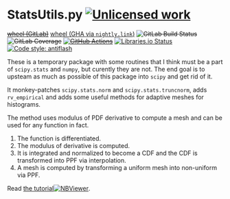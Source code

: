 StatsUtils.py [![Unlicensed work](https://raw.githubusercontent.com/unlicense/unlicense.org/master/static/favicon.png)](https://unlicense.org/)
=============
~~[wheel (GitLab)](https://gitlab.com/KOLANICH-libs/StatsUtils.py/-/jobs/artifacts/master/raw/dist/StatsUtils-0.CI-py3-none-any.whl?job=build)~~
[wheel (GHA via `nightly.link`)](https://nightly.link/KOLANICH-libs/StatsUtils.py/workflows/CI/master/StatsUtils-0.CI-py3-none-any.whl)
~~![GitLab Build Status](https://gitlab.com/KOLANICH-libs/StatsUtils.py/badges/master/pipeline.svg)~~
~~![GitLab Coverage](https://gitlab.com/KOLANICH-libs/StatsUtils.py/badges/master/coverage.svg)~~
~~[![GitHub Actions](https://github.com/KOLANICH-libs/StatsUtils.py/workflows/CI/badge.svg)](https://github.com/KOLANICH-libs/StatsUtils.py/actions/)~~
[![Libraries.io Status](https://img.shields.io/librariesio/github/KOLANICH-libs/StatsUtils.py.svg)](https://libraries.io/github/KOLANICH-libs/StatsUtils.py)
[![Code style: antiflash](https://img.shields.io/badge/code%20style-antiflash-FFF.svg)](https://codeberg.org/KOLANICH-tools/antiflash.py)

These is a temporary package with some routines that I think must be a part of `scipy.stats` and `numpy`, but curently they are not. The end goal is to upsteam as much as possible of this package into `scipy` and get rid of it.

It monkey-patches `scipy.stats.norm` and `scipy.stats.truncnorm`, adds `rv_empirical` and adds some useful methods for adaptive meshes for histograms.

The method uses modulus of PDF derivative to compute a mesh and can be used for any function in fact.
1. The function is differentiated.
2. The modulus of derivative is computed.
3. It is integrated and normalized to become a CDF and the CDF is transformed into PPF via interpolation.
4. A mesh is computed by transforming a uniform mesh into non-uniform via PPF.

Read [the tutorial](./tutorial.ipynb)[![NBViewer](https://nbviewer.org/static/ico/ipynb_icon_16x16.png)](https://nbviewer.org/urls/codeberg.org/KOLANICH-libs/StatsUtils.py/raw/branch/master/tutorial.ipynb).
